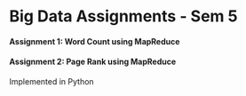 # Big Data Assignments - Sem 5

#### Assignment 1: Word Count using MapReduce
#### Assignment 2: Page Rank using MapReduce

Implemented in Python
